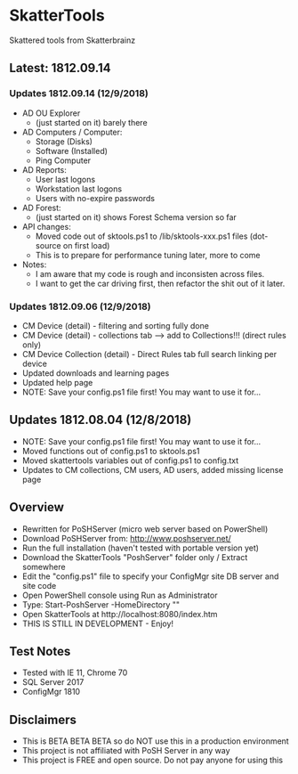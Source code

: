 # SkatterTools
Skattered tools from Skatterbrainz

## Latest: 1812.09.14

### Updates 1812.09.14 (12/9/2018)

* AD OU Explorer
  * (just started on it) barely there
* AD Computers / Computer:
	* Storage (Disks)
	* Software (Installed)
	* Ping Computer
* AD Reports:
	* User last logons
	* Workstation last logons
	* Users with no-expire passwords
* AD Forest:
	* (just started on it) shows Forest Schema version so far
* API changes:
  * Moved code out of sktools.ps1 to /lib/sktools-xxx.ps1 files (dot-source on first load)
  * This is to prepare for performance tuning later, more to come
* Notes:
  * I am aware that my code is rough and inconsisten across files.
  * I want to get the car driving first, then refactor the shit out of it later.
  
### Updates 1812.09.06 (12/9/2018)

* CM Device (detail) - filtering and sorting fully done
* CM Device (detail) - collections tab --> add to Collections!!! (direct rules only)
* CM Device Collection (detail) - Direct Rules tab full search linking per device
* Updated downloads and learning pages
* Updated help page
* NOTE: Save your config.ps1 file first! You may want to use it for...

## Updates 1812.08.04 (12/8/2018)

* NOTE: Save your config.ps1 file first! You may want to use it for...
* Moved functions out of config.ps1 to sktools.ps1
* Moved skattertools variables out of config.ps1 to config.txt
* Updates to CM collections, CM users, AD users, added missing license page

## Overview

* Rewritten for PoSHServer (micro web server based on PowerShell)
* Download PoSHServer from: http://www.poshserver.net/ 
* Run the full installation (haven't tested with portable version yet)
* Download the SkatterTools "PoshServer" folder only / Extract somewhere
* Edit the "config.ps1" file to specify your ConfigMgr site DB server and site code
* Open PowerShell console using Run as Administrator
* Type: Start-PoshServer -HomeDirectory "<path to skattertools>"
* Open SkatterTools at http://localhost:8080/index.htm
* THIS IS STILL IN DEVELOPMENT - Enjoy!
  
## Test Notes

* Tested with IE 11, Chrome 70
* SQL Server 2017
* ConfigMgr 1810

## Disclaimers

* This is BETA BETA BETA so do NOT use this in a production environment
* This project is not affiliated with PoSH Server in any way
* This project is FREE and open source.  Do not pay anyone for using this
